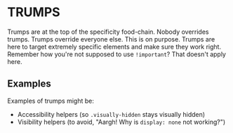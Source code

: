 # TRUMPS

Trumps are at the top of the specificity food-chain. Nobody overrides trumps. Trumps override everyone else. This is on purpose. Trumps are here to target extremely specific elements and make sure they work right. Remember how you're not supposed to use `!important`? That doesn't apply here.

## Examples

Examples of trumps might be:

- Accessibility helpers (so `.visually-hidden` stays visually hidden)
- Visibility helpers (to avoid, "Aargh! Why is `display: none` not working?")
